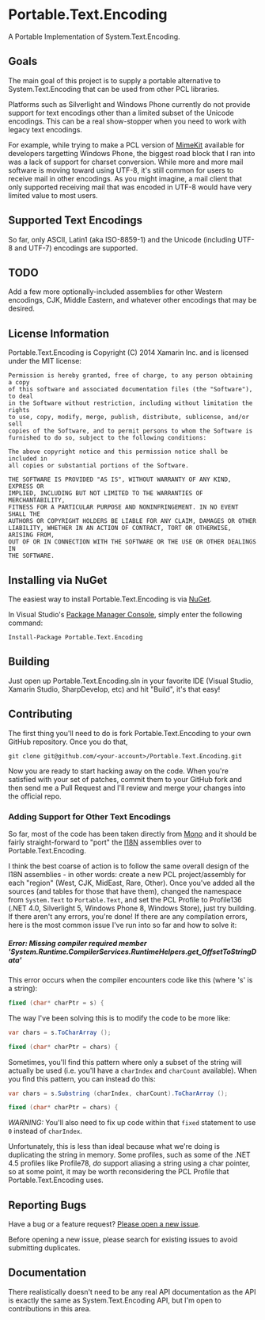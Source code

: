 Portable.Text.Encoding
======================

A Portable Implementation of System.Text.Encoding.

## Goals

The main goal of this project is to supply a portable alternative to System.Text.Encoding that can be used
from other PCL libraries.

Platforms such as Silverlight and Windows Phone currently do not provide support for text encodings other
than a limited subset of the Unicode encodings. This can be a real show-stopper when you need to work with
legacy text encodings.

For example, while trying to make a PCL version of [MimeKit](https://github.com/jstedfast/MimeKit) available
for developers targetting Windows Phone, the biggest road block that I ran into was a lack of support for
charset conversion. While more and more mail software is moving toward using UTF-8, it's still common for
users to receive mail in other encodings. As you might imagine, a mail client that only supported receiving
mail that was encoded in UTF-8 would have very limited value to most users.

## Supported Text Encodings

So far, only ASCII, Latin1 (aka ISO-8859-1) and the Unicode (including UTF-8 and UTF-7) encodings are supported.

## TODO

Add a few more optionally-included assemblies for other Western encodings, CJK, Middle Eastern, and whatever
other encodings that may be desired.

## License Information

Portable.Text.Encoding is Copyright (C) 2014 Xamarin Inc. and is licensed under the MIT license:

    Permission is hereby granted, free of charge, to any person obtaining a copy
    of this software and associated documentation files (the "Software"), to deal
    in the Software without restriction, including without limitation the rights
    to use, copy, modify, merge, publish, distribute, sublicense, and/or sell
    copies of the Software, and to permit persons to whom the Software is
    furnished to do so, subject to the following conditions:

    The above copyright notice and this permission notice shall be included in
    all copies or substantial portions of the Software.

    THE SOFTWARE IS PROVIDED "AS IS", WITHOUT WARRANTY OF ANY KIND, EXPRESS OR
    IMPLIED, INCLUDING BUT NOT LIMITED TO THE WARRANTIES OF MERCHANTABILITY,
    FITNESS FOR A PARTICULAR PURPOSE AND NONINFRINGEMENT. IN NO EVENT SHALL THE
    AUTHORS OR COPYRIGHT HOLDERS BE LIABLE FOR ANY CLAIM, DAMAGES OR OTHER
    LIABILITY, WHETHER IN AN ACTION OF CONTRACT, TORT OR OTHERWISE, ARISING FROM,
    OUT OF OR IN CONNECTION WITH THE SOFTWARE OR THE USE OR OTHER DEALINGS IN
    THE SOFTWARE.

## Installing via NuGet

The easiest way to install Portable.Text.Encoding is via 
[NuGet](https://www.nuget.org/packages/Portable.Text.Encoding/).

In Visual Studio's [Package Manager Console](http://docs.nuget.org/docs/start-here/using-the-package-manager-console),
simply enter the following command:

    Install-Package Portable.Text.Encoding

## Building

Just open up Portable.Text.Encoding.sln in your favorite IDE (Visual Studio, Xamarin Studio, SharpDevelop, etc) and hit "Build", it's that easy!

## Contributing

The first thing you'll need to do is fork Portable.Text.Encoding to your own GitHub repository. Once you do that,

    git clone git@github.com/<your-account>/Portable.Text.Encoding.git

Now you are ready to start hacking away on the code. When you're satisfied with your set of patches, commit
them to your GitHub fork and then send me a Pull Request and I'll review and merge your changes into the
official repo.

### Adding Support for Other Text Encodings

So far, most of the code has been taken directly from [Mono](https://github.com/mono/mono) and it should be fairly
straight-forward to "port" the [I18N](https://github.com/mono/mono/tree/master/mcs/class/I18N) assemblies over to
Portable.Text.Encoding.

I think the best coarse of action is to follow the same overall design of the I18N assemblies - in other words: 
create a new PCL project/assembly for each "region" (West, CJK, MidEast, Rare, Other). Once you've added all the
sources (and tables for those that have them), changed the namespace from `System.Text` to `Portable.Text`, and
set the PCL Profile to Profile136 (.NET 4.0, Silverlight 5, Windows Phone 8, Windows Store), just try building.
If there aren't any errors, you're done! If there are any compilation errors, here is the most common issue I've
run into so far and how to solve it:

##### Error: Missing compiler required member 'System.Runtime.CompilerServices.RuntimeHelpers.get_OffsetToStringData'

This error occurs when the compiler encounters code like this (where 's' is a string):

```csharp
fixed (char* charPtr = s) {
```

The way I've been solving this is to modify the code to be more like:

```csharp
var chars = s.ToCharArray ();

fixed (char* charPtr = chars) {
```

Sometimes, you'll find this pattern where only a subset of the string will actually be used (i.e. you'll have a `charIndex` and `charCount` available). When you find this pattern, you can instead do this:

```csharp
var chars = s.Substring (charIndex, charCount).ToCharArray ();

fixed (char* charPtr = chars) {
```

*WARNING:* You'll also need to fix up code within that `fixed` statement to use `0` instead of `charIndex`.

Unfortunately, this is less than ideal because what we're doing is duplicating the string in memory. Some profiles,
such as some of the .NET 4.5 profiles like Profile78, *do* support aliasing a string using a char pointer, so at
some point, it may be worth reconsidering the PCL Profile that Portable.Text.Encoding uses.

## Reporting Bugs

Have a bug or a feature request? [Please open a new issue](https://github.com/jstedfast/Portable.Text.Encoding/issues).

Before opening a new issue, please search for existing issues to avoid submitting duplicates.

## Documentation

There realistically doesn't need to be any real API documentation as the API is exactly the same as
System.Text.Encoding API, but I'm open to contributions in this area.
